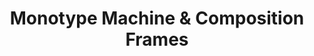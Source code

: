 ---
author: null
issue: Fall
layout: item
newspaper: Eastern Echo
pageNum: 7
tags: null
title: Monotype Machine & Composition Frames
year: 1966
---